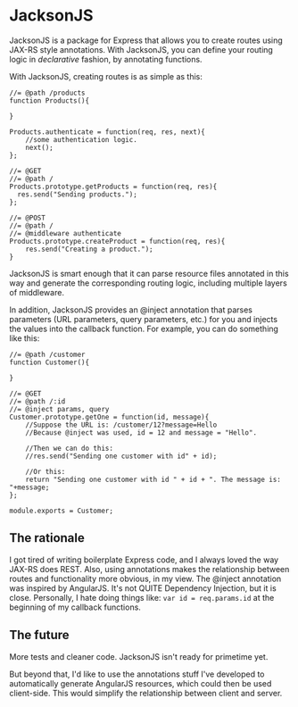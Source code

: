 JacksonJS
=========
JacksonJS is a package for Express that allows you to create routes using JAX-RS style annotations. With JacksonJS, you can define your routing logic in _declarative_ fashion, by annotating functions.

With JacksonJS, creating routes is as simple as this:

    //= @path /products
    function Products(){
    
    }
    
    Products.authenticate = function(req, res, next){
        //some authentication logic.
        next();
    };

    //= @GET
    //= @path /
    Products.prototype.getProducts = function(req, res){
      res.send("Sending products.");
    };

    //= @POST
    //= @path /
    //= @middleware authenticate
    Products.prototype.createProduct = function(req, res){
        res.send("Creating a product.");
    }

JacksonJS is smart enough that it can parse resource files annotated in this way and generate the corresponding routing logic, including multiple layers of middleware.

In addition, JacksonJS provides an @inject annotation that parses parameters (URL parameters, query parameters, etc.) for you and injects the values into the callback function. For example, you can do something like this:

    //= @path /customer
    function Customer(){

    }

    //= @GET
    //= @path /:id
    //= @inject params, query
    Customer.prototype.getOne = function(id, message){
        //Suppose the URL is: /customer/12?message=Hello
        //Because @inject was used, id = 12 and message = "Hello".

        //Then we can do this:
        //res.send("Sending one customer with id" + id);

        //Or this:
        return "Sending one customer with id " + id + ". The message is: "+message; 
    };

    module.exports = Customer;

The rationale
------------------
I got tired of writing boilerplate Express code, and I always loved the way JAX-RS does REST. Also, using annotations makes the relationship between routes and functionality more obvious, in my view. The @inject annotation was inspired by AngularJS. It's not QUITE Dependency Injection, but it is close. Personally, I hate doing things like: `var id = req.params.id` at the beginning of my callback functions.

The future
--------------
More tests and cleaner code. JacksonJS isn't ready for primetime yet.

But beyond that, I'd like to use the annotations stuff I've developed to automatically generate AngularJS resources, which could then be used client-side. This would simplify the relationship between client and server.


 
